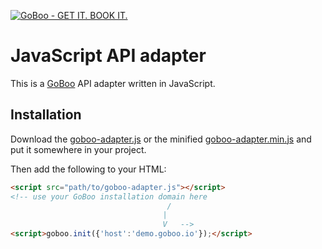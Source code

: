 [![GoBoo - GET IT. BOOK IT.](http://goboo.de/logo/200-gray.png)](http://goboo.de)

JavaScript API adapter
======================

This is a [GoBoo](http://goboo.de) API adapter written in JavaScript.

Installation
------------

Download the [goboo-adapter.js](dist/goboo-adapter.js) or the minified [goboo-adapter.min.js](dist/goboo-adapter.min.js)
and put it somewhere in your project.

Then add the following to your HTML:

```html
<script src="path/to/goboo-adapter.js"></script>
<!-- use your GoBoo installation domain here
                                   /
                                  |
                                  V   -->
<script>goboo.init({'host':'demo.goboo.io'});</script>
```
